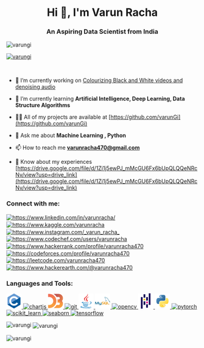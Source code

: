 <h1 align="center">Hi 👋, I'm Varun Racha</h1>
<h3 align="center">An Aspiring Data Scientist from India</h3>

<p align="left"> <img src="https://komarev.com/ghpvc/?username=varungi&label=Profile%20views&color=0e75b6&style=flat" alt="varungi" /> </p>

<p align="left"> <a href="https://github.com/ryo-ma/github-profile-trophy"><img src="https://github-profile-trophy.vercel.app/?username=varungi" alt="varungi" /></a> </p>

<p align="left"> <a href="https://twitter.com/" target="blank"><img src="https://img.shields.io/twitter/follow/?logo=twitter&style=for-the-badge" alt="" /></a> </p>

- 🔭 I’m currently working on [Colourizing Black and White videos and denoising audio](https://github.com/varunGi/Colourizing_Black_and_White_videos_and_denoising_audio)

- 🌱 I’m currently learning **Artificial Intelligence, Deep Learning, Data Structure Algorithms**

- 👨‍💻 All of my projects are available at [https://github.com/varunGi](https://github.com/varunGi)

- 💬 Ask me about **Machine Learning , Python**

- 📫 How to reach me **varunracha470@gmail.com**

- 📄 Know about my experiences [https://drive.google.com/file/d/1Zi1j5ewPJ_mMcGU6Fx6bUpQLQQeNRcNv/view?usp=drive_link](https://drive.google.com/file/d/1Zi1j5ewPJ_mMcGU6Fx6bUpQLQQeNRcNv/view?usp=drive_link)

<h3 align="left">Connect with me:</h3>
<p align="left">
<a href="https://linkedin.com/in/https://www.linkedin.com/in/varunracha/" target="blank"><img align="center" src="https://raw.githubusercontent.com/rahuldkjain/github-profile-readme-generator/master/src/images/icons/Social/linked-in-alt.svg" alt="https://www.linkedin.com/in/varunracha/" height="30" width="40" /></a>
<a href="https://kaggle.com/https://www.kaggle.com/varunracha" target="blank"><img align="center" src="https://raw.githubusercontent.com/rahuldkjain/github-profile-readme-generator/master/src/images/icons/Social/kaggle.svg" alt="https://www.kaggle.com/varunracha" height="30" width="40" /></a>
<a href="https://instagram.com/https://www.instagram.com/_varun_racha_" target="blank"><img align="center" src="https://raw.githubusercontent.com/rahuldkjain/github-profile-readme-generator/master/src/images/icons/Social/instagram.svg" alt="https://www.instagram.com/_varun_racha_" height="30" width="40" /></a>
<a href="https://www.codechef.com/users/https://www.codechef.com/users/varunracha" target="blank"><img align="center" src="https://cdn.jsdelivr.net/npm/simple-icons@3.1.0/icons/codechef.svg" alt="https://www.codechef.com/users/varunracha" height="30" width="40" /></a>
<a href="https://www.hackerrank.com/https://www.hackerrank.com/profile/varunracha470" target="blank"><img align="center" src="https://raw.githubusercontent.com/rahuldkjain/github-profile-readme-generator/master/src/images/icons/Social/hackerrank.svg" alt="https://www.hackerrank.com/profile/varunracha470" height="30" width="40" /></a>
<a href="https://codeforces.com/profile/https://codeforces.com/profile/varunracha470" target="blank"><img align="center" src="https://raw.githubusercontent.com/rahuldkjain/github-profile-readme-generator/master/src/images/icons/Social/codeforces.svg" alt="https://codeforces.com/profile/varunracha470" height="30" width="40" /></a>
<a href="https://www.leetcode.com/https://leetcode.com/varunracha470" target="blank"><img align="center" src="https://raw.githubusercontent.com/rahuldkjain/github-profile-readme-generator/master/src/images/icons/Social/leet-code.svg" alt="https://leetcode.com/varunracha470" height="30" width="40" /></a>
<a href="https://www.hackerearth.com/https://www.hackerearth.com/@varunracha470" target="blank"><img align="center" src="https://raw.githubusercontent.com/rahuldkjain/github-profile-readme-generator/master/src/images/icons/Social/hackerearth.svg" alt="https://www.hackerearth.com/@varunracha470" height="30" width="40" /></a>
</p>

<h3 align="left">Languages and Tools:</h3>
<p align="left"> <a href="https://www.cprogramming.com/" target="_blank" rel="noreferrer"> <img src="https://raw.githubusercontent.com/devicons/devicon/master/icons/c/c-original.svg" alt="c" width="40" height="40"/> </a> <a href="https://www.chartjs.org" target="_blank" rel="noreferrer"> <img src="https://www.chartjs.org/media/logo-title.svg" alt="chartjs" width="40" height="40"/> </a> <a href="https://d3js.org/" target="_blank" rel="noreferrer"> <img src="https://raw.githubusercontent.com/devicons/devicon/master/icons/d3js/d3js-original.svg" alt="d3js" width="40" height="40"/> </a> <a href="https://git-scm.com/" target="_blank" rel="noreferrer"> <img src="https://www.vectorlogo.zone/logos/git-scm/git-scm-icon.svg" alt="git" width="40" height="40"/> </a> <a href="https://www.java.com" target="_blank" rel="noreferrer"> <img src="https://raw.githubusercontent.com/devicons/devicon/master/icons/java/java-original.svg" alt="java" width="40" height="40"/> </a> <a href="https://www.mysql.com/" target="_blank" rel="noreferrer"> <img src="https://raw.githubusercontent.com/devicons/devicon/master/icons/mysql/mysql-original-wordmark.svg" alt="mysql" width="40" height="40"/> </a> <a href="https://opencv.org/" target="_blank" rel="noreferrer"> <img src="https://www.vectorlogo.zone/logos/opencv/opencv-icon.svg" alt="opencv" width="40" height="40"/> </a> <a href="https://pandas.pydata.org/" target="_blank" rel="noreferrer"> <img src="https://raw.githubusercontent.com/devicons/devicon/2ae2a900d2f041da66e950e4d48052658d850630/icons/pandas/pandas-original.svg" alt="pandas" width="40" height="40"/> </a> <a href="https://www.python.org" target="_blank" rel="noreferrer"> <img src="https://raw.githubusercontent.com/devicons/devicon/master/icons/python/python-original.svg" alt="python" width="40" height="40"/> </a> <a href="https://pytorch.org/" target="_blank" rel="noreferrer"> <img src="https://www.vectorlogo.zone/logos/pytorch/pytorch-icon.svg" alt="pytorch" width="40" height="40"/> </a> <a href="https://scikit-learn.org/" target="_blank" rel="noreferrer"> <img src="https://upload.wikimedia.org/wikipedia/commons/0/05/Scikit_learn_logo_small.svg" alt="scikit_learn" width="40" height="40"/> </a> <a href="https://seaborn.pydata.org/" target="_blank" rel="noreferrer"> <img src="https://seaborn.pydata.org/_images/logo-mark-lightbg.svg" alt="seaborn" width="40" height="40"/> </a> <a href="https://www.tensorflow.org" target="_blank" rel="noreferrer"> <img src="https://www.vectorlogo.zone/logos/tensorflow/tensorflow-icon.svg" alt="tensorflow" width="40" height="40"/> </a> </p>

<p><img align="left" src="https://github-readme-stats.vercel.app/api/top-langs?username=varungi&show_icons=true&locale=en&layout=compact" alt="varungi" /></p>

<p>&nbsp;<img align="center" src="https://github-readme-stats.vercel.app/api?username=varungi&show_icons=true&locale=en" alt="varungi" /></p>

<p><img align="center" src="https://github-readme-streak-stats.herokuapp.com/?user=varungi&" alt="varungi" /></p>
